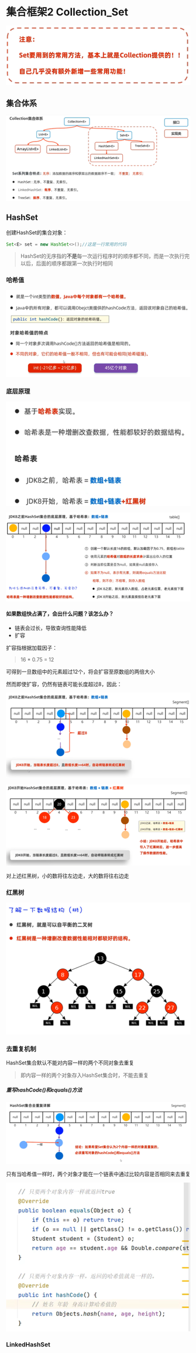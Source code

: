 # 集合框架2 Collection_Set

![](images/2024-03-25-19-00-04.png)

## 集合体系

![](images/2024-03-25-18-54-44.png)

## HashSet

创建HashSet的集合对象：

```java
Set<E> set = new HashSet<>();//这是一行常用的代码
```

>HashSet的无序指的**不是**每一次运行程序时的顺序都不同，而是一次执行完以后，后面的顺序都跟第一次执行时相同

### 哈希值

![](images/2024-03-25-19-01-01.png)

### 底层原理

![](images/2024-03-25-19-01-33.png)

![](images/2024-03-25-19-02-24.png)

#### 如果数组快占满了，会出什么问题？该怎么办？

* 链表会过长，导致查询性能降低
* 扩容

扩容指根据加载因子：

>16 * 0.75 = 12

可得到一旦数组中的元素超过12个，将会扩容至原数组的两倍大小

然而即使扩容，仍然有链表可能长度超过8，因此：

![](images/2024-03-25-19-06-58.png)

![](images/2024-03-25-19-07-15.png)

对上述红黑树，小的数将往左边走，大的数将往右边走

### 红黑树

![](images/2024-03-25-19-08-27.png)

### 去重复机制

HashSet集合默认不能对内容一样的两个不同对象去重复

>即内容一样的两个对象存入HashSet集合时，不能去重复

##### 重写hashCode()和equals()方法

![](images/2024-03-30-16-43-42.png)

只有当哈希值一样时，两个对象才能在一个链表中通过比较内容是否相同来去重复


![](images/2024-03-30-16-52-26.png)


### LinkedHashSet

